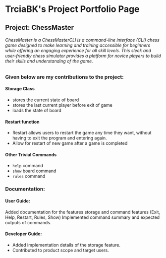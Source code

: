 # TrciaBK's Project Portfolio Page

## Project: ChessMaster

###### ChessMaster is a ChessMasterCLI is a command-line interface (CLI) chess game designed to make learning and training accessible for beginners while offering an engaging experience for all skill levels. This sleek and user-friendly chess simulator provides a platform for novice players to build their skills and understanding of the game.

### Given below are my contributions to the project:

#### Storage Class
- stores the current state of board
- stores the last current player before exit of game
- loads the state of board

#### Restart function
- Restart allows users to restart the game any time they want, without having to exit the program and entering again.
- Allow for restart of new game after a game is completed

#### Other Trivial Commands
- `help` command 
- `show` board command
- `rules` command 

### Documentation:
#### User Guide:
Added documentation for the features storage and command features (Exit, Help, Restart, Rules, Show)
Implemented command summary and expected outputs of commands.

#### Developer Guide:
- Added implementation details of the storage feature.
- Contributed to product scope and target users.